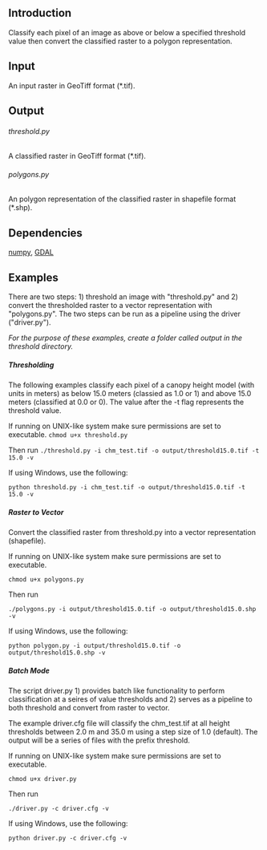 Introduction
-------
Classify each pixel of an image as above or below a specified threshold value then convert the classified raster to a polygon representation.


Input
-------------
An input raster in GeoTiff format (*.tif).

Output
-------------
###### threshold.py
A classified raster in GeoTiff format (*.tif).
###### polygons.py
An polygon representation of the classified raster in shapefile format (*.shp).

Dependencies
--------------
<a href="www.numpy.org">numpy</a>, <a href="http://trac.osgeo.org/gdal/wiki/GdalOgrInPython">GDAL</a>


Examples
------------
There are two steps: 1) threshold an image with "threshold.py" and 2) convert the thresholded raster to a vector representation with "polygons.py". The two steps can be run as a pipeline using the driver ("driver.py"). 

_For the purpose of these examples, create a folder called output in the threshold directory._

##### Thresholding
The following examples classify each pixel of a canopy height model (with units in meters) as below 15.0 meters (classied as 1.0 or 1) and above 15.0 meters (classified at 0.0 or 0). The value after the -t flag represents the threshold value.

If running on UNIX-like system make sure permissions are set to executable.
`chmod u+x threshold.py`

Then run `./threshold.py -i chm_test.tif -o output/threshold15.0.tif -t 15.0 -v`

If using Windows, use the following:

`python threshold.py -i chm_test.tif -o output/threshold15.0.tif -t 15.0 -v`


##### Raster to Vector
Convert the classified raster from threshold.py into a vector representation (shapefile).

If running on UNIX-like system make sure permissions are set to executable.

`chmod u+x polygons.py`

Then run 

`./polygons.py -i output/threshold15.0.tif -o output/threshold15.0.shp -v`

If using Windows, use the following:

`python polygon.py -i output/threshold15.0.tif -o output/threshold15.0.shp -v`


##### Batch Mode
The script driver.py 1) provides batch like functionality to perform classification at a seires of value thresholds and 2) serves as a pipeline to both threshold and convert from raster to vector. 

The example driver.cfg file will classify the chm_test.tif at all height thresholds between 2.0 m and 35.0 m using a step size of 1.0 (default). The output will be a series of files with the prefix threshold.

If running on UNIX-like system make sure permissions are set to executable.

`chmod u+x driver.py`

Then run 

`./driver.py -c driver.cfg -v`

If using Windows, use the following:

`python driver.py -c driver.cfg -v`



